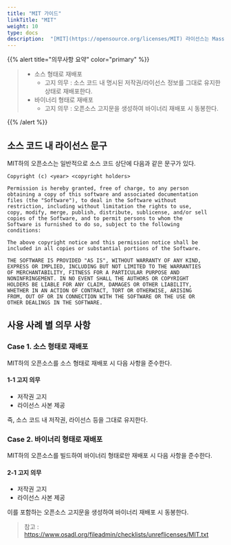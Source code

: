 ```yaml
---
title: "MIT 가이드"
linkTitle: "MIT"
weight: 10
type: docs
description:  "[MIT](https://opensource.org/licenses/MIT) 라이선스는 Massachusetts Institute of Technology (MIT)에서 만들었으며, 소스 코드 공개를 요구하지 않는 대표적인 Permissive한 라이선스이다. "
---
```


{{% alert title="의무사항 요약" color="primary" %}}
<div class="-bg-100 p-3">

> - 소스 형태로 재배포    
>   - 고지 의무 : 소스 코드 내 명시된 저작권/라이선스 정보를 그대로 유지한 상태로 재배포한다.  
> - 바이너리 형태로 재배포    
>   - 고지 의무 : 오픈소스 고지문을 생성하여 바이너리 재배포 시 동봉한다.    

</div>
{{% /alert %}}

## 소스 코드 내 라이선스 문구

MIT하의 오픈소스는 일반적으로 소스 코드 상단에 다음과 같은 문구가 있다. 

~~~
Copyright (c) <year> <copyright holders>
 
Permission is hereby granted, free of charge, to any person
obtaining a copy of this software and associated documentation
files (the "Software"), to deal in the Software without
restriction, including without limitation the rights to use,
copy, modify, merge, publish, distribute, sublicense, and/or sell
copies of the Software, and to permit persons to whom the
Software is furnished to do so, subject to the following
conditions:
 
The above copyright notice and this permission notice shall be
included in all copies or substantial portions of the Software.
 
THE SOFTWARE IS PROVIDED "AS IS", WITHOUT WARRANTY OF ANY KIND,
EXPRESS OR IMPLIED, INCLUDING BUT NOT LIMITED TO THE WARRANTIES
OF MERCHANTABILITY, FITNESS FOR A PARTICULAR PURPOSE AND
NONINFRINGEMENT. IN NO EVENT SHALL THE AUTHORS OR COPYRIGHT
HOLDERS BE LIABLE FOR ANY CLAIM, DAMAGES OR OTHER LIABILITY,
WHETHER IN AN ACTION OF CONTRACT, TORT OR OTHERWISE, ARISING
FROM, OUT OF OR IN CONNECTION WITH THE SOFTWARE OR THE USE OR
OTHER DEALINGS IN THE SOFTWARE.
~~~

## 사용 사례 별 의무 사항
### Case 1. 소스 형태로 재배포 
MIT하의 오픈소스를 소스 형태로 재배포 시 다음 사항을 준수한다.

#### 1-1 고지 의무
* 저작권 고지
* 라이선스 사본 제공

즉, 소스 코드 내 저작권, 라이선스 등을 그대로 유지한다. 

### Case 2. 바이너리 형태로 재배포

MIT하의 오픈소스를 빌드하여 바이너리 형태로만 재배포 시 다음 사항을 준수한다. 

#### 2-1 고지 의무
* 저작권 고지
* 라이선스 사본 제공

이를 포함하는 오픈소스 고지문을 생성하여 바이너리 재배포 시 동봉한다. 

> 참고 : https://www.osadl.org/fileadmin/checklists/unreflicenses/MIT.txt